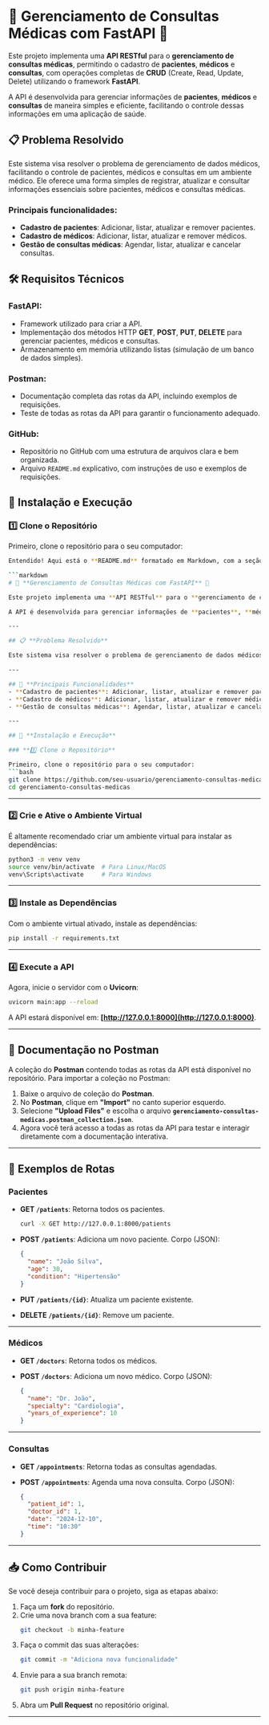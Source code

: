 # 🏥 **Gerenciamento de Consultas Médicas com FastAPI** 🏥

Este projeto implementa uma **API RESTful** para o **gerenciamento de consultas médicas**, permitindo o cadastro de **pacientes**, **médicos** e **consultas**, com operações completas de **CRUD** (Create, Read, Update, Delete) utilizando o framework **FastAPI**.

A API é desenvolvida para gerenciar informações de **pacientes**, **médicos** e **consultas** de maneira simples e eficiente, facilitando o controle dessas informações em uma aplicação de saúde.

## 📋 **Problema Resolvido**
Este sistema visa resolver o problema de gerenciamento de dados médicos, facilitando o controle de pacientes, médicos e consultas em um ambiente médico. Ele oferece uma forma simples de registrar, atualizar e consultar informações essenciais sobre pacientes, médicos e consultas médicas.

### **Principais funcionalidades:**
- **Cadastro de pacientes**: Adicionar, listar, atualizar e remover pacientes.
- **Cadastro de médicos**: Adicionar, listar, atualizar e remover médicos.
- **Gestão de consultas médicas**: Agendar, listar, atualizar e cancelar consultas.

## 🛠 **Requisitos Técnicos**

### **FastAPI**:
- Framework utilizado para criar a API.
- Implementação dos métodos HTTP **GET**, **POST**, **PUT**, **DELETE** para gerenciar pacientes, médicos e consultas.
- Armazenamento em memória utilizando listas (simulação de um banco de dados simples).

### **Postman**:
- Documentação completa das rotas da API, incluindo exemplos de requisições.
- Teste de todas as rotas da API para garantir o funcionamento adequado.

### **GitHub**:
- Repositório no GitHub com uma estrutura de arquivos clara e bem organizada.
- Arquivo `README.md` explicativo, com instruções de uso e exemplos de requisições.

## 🚀 **Instalação e Execução**

### 1️⃣ **Clone o Repositório**
Primeiro, clone o repositório para o seu computador:
```bash
Entendido! Aqui está o **README.md** formatado em Markdown, com a seção **"Instalação e Execução"** e tudo ajustado no estilo que você deseja, pronto para copiar e colar:

```markdown
# 🏥 **Gerenciamento de Consultas Médicas com FastAPI** 🏥

Este projeto implementa uma **API RESTful** para o **gerenciamento de consultas médicas**, permitindo o cadastro de **pacientes**, **médicos** e **consultas**, com operações completas de **CRUD** (Create, Read, Update, Delete) utilizando o framework **FastAPI**.

A API é desenvolvida para gerenciar informações de **pacientes**, **médicos** e **consultas** de maneira simples e eficiente, facilitando o controle dessas informações em uma aplicação de saúde.

---

## 📋 **Problema Resolvido**

Este sistema visa resolver o problema de gerenciamento de dados médicos, facilitando o controle de pacientes, médicos e consultas em um ambiente médico. Ele oferece uma forma simples de registrar, atualizar e consultar informações essenciais sobre pacientes, médicos e consultas médicas.

---

## 🌟 **Principais Funcionalidades**
- **Cadastro de pacientes**: Adicionar, listar, atualizar e remover pacientes.
- **Cadastro de médicos**: Adicionar, listar, atualizar e remover médicos.
- **Gestão de consultas médicas**: Agendar, listar, atualizar e cancelar consultas.

---

## 🚀 **Instalação e Execução**

### **1️⃣ Clone o Repositório**

Primeiro, clone o repositório para o seu computador:
```bash
git clone https://github.com/seu-usuario/gerenciamento-consultas-medicas.git
cd gerenciamento-consultas-medicas
```

---

### **2️⃣ Crie e Ative o Ambiente Virtual**

É altamente recomendado criar um ambiente virtual para instalar as dependências:
```bash
python3 -m venv venv
source venv/bin/activate  # Para Linux/MacOS
venv\Scripts\activate     # Para Windows
```

---

### **3️⃣ Instale as Dependências**

Com o ambiente virtual ativado, instale as dependências:
```bash
pip install -r requirements.txt
```

---

### **4️⃣ Execute a API**

Agora, inicie o servidor com o **Uvicorn**:
```bash
uvicorn main:app --reload
```

A API estará disponível em: **[http://127.0.0.1:8000](http://127.0.0.1:8000)**.

---

## 📑 **Documentação no Postman**

A coleção do **Postman** contendo todas as rotas da API está disponível no repositório. Para importar a coleção no Postman:

1. Baixe o arquivo de coleção do **Postman**.
2. No **Postman**, clique em **"Import"** no canto superior esquerdo.
3. Selecione **"Upload Files"** e escolha o arquivo **`gerenciamento-consultas-medicas.postman_collection.json`**.
4. Agora você terá acesso a todas as rotas da API para testar e interagir diretamente com a documentação interativa.

---

## 🔨 **Exemplos de Rotas**

### **Pacientes**
- **GET `/patients`**: Retorna todos os pacientes.
  ```bash
  curl -X GET http://127.0.0.1:8000/patients
  ```

- **POST `/patients`**: Adiciona um novo paciente.
  Corpo (JSON):
  ```json
  {
    "name": "João Silva",
    "age": 30,
    "condition": "Hipertensão"
  }
  ```

- **PUT `/patients/{id}`**: Atualiza um paciente existente.

- **DELETE `/patients/{id}`**: Remove um paciente.

---

### **Médicos**
- **GET `/doctors`**: Retorna todos os médicos.

- **POST `/doctors`**: Adiciona um novo médico.
  Corpo (JSON):
  ```json
  {
    "name": "Dr. João",
    "specialty": "Cardiologia",
    "years_of_experience": 10
  }
  ```

---

### **Consultas**
- **GET `/appointments`**: Retorna todas as consultas agendadas.

- **POST `/appointments`**: Agenda uma nova consulta.
  Corpo (JSON):
  ```json
  {
    "patient_id": 1,
    "doctor_id": 1,
    "date": "2024-12-10",
    "time": "10:30"
  }
  ```

---

## 📥 **Como Contribuir**

Se você deseja contribuir para o projeto, siga as etapas abaixo:

1. Faça um **fork** do repositório.
2. Crie uma nova branch com a sua feature:
   ```bash
   git checkout -b minha-feature
   ```
3. Faça o commit das suas alterações:
   ```bash
   git commit -m "Adiciona nova funcionalidade"
   ```
4. Envie para a sua branch remota:
   ```bash
   git push origin minha-feature
   ```
5. Abra um **Pull Request** no repositório original.

---
